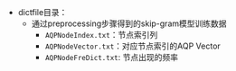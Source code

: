 - dictfile目录：
  - 通过preprocessing步骤得到的skip-gram模型训练数据
    - `AQPNodeIndex.txt`：节点索引列
    - `AQPNodeVector.txt`：对应节点索引的AQP Vector
    - `AQPNodeFreDict.txt`: 节点出现的频率